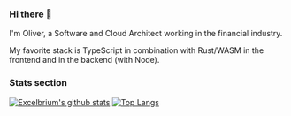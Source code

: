 ### Hi there 👋
I'm Oliver, a Software and Cloud Architect working in the financial industry.

My favorite stack is TypeScript in combination with Rust/WASM in the frontend and in the backend (with Node).

### Stats section
[![Excelbrium's github stats](https://github-readme-stats.vercel.app/api?username=excelbrium&count_private=true&show_icons=true&theme=tokyonight)](https://github.com/excelbrium) [![Top Langs](https://github-readme-stats.vercel.app/api/top-langs/?username=excelbrium&theme=tokyonight)](https://github.com/excelbrium)

<!--
**excelbrium/excelbrium** is a ✨ _special_ ✨ repository because its `README.md` (this file) appears on your GitHub profile.

Here are some ideas to get you started:

- 🔭 I’m currently working on ...
- 🌱 I’m currently learning ...
- 👯 I’m looking to collaborate on ...
- 🤔 I’m looking for help with ...
- 💬 Ask me about ...
- 📫 How to reach me: ...
- 😄 Pronouns: ...
- ⚡ Fun fact: ...
-->
